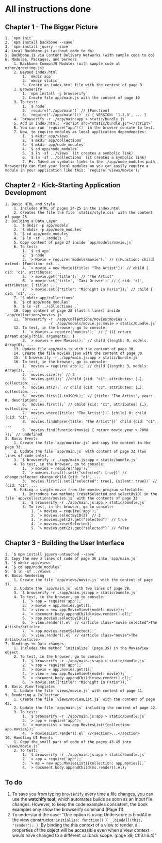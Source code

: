 # All instructions done
## Chapter 1 - The Bigger Picture
    1. `npm init`
    2. `npm install backbone --save`
    3. `npm install jquery --save`
    4. Local Backbone.js (without code to do)
    5. Backbone.js via Content Delivery Networks (with sample code to do)
    6. Modules, Packages, and Servers
        1. Backbone CommonJS Modules (with sample code at other/greeting.js)
        2. Beyond index.html
            1. `mkdir app`
            2. `mkdir static`
            3. Create an index.html file with the content of page 9
        3. Browserify
            1. `npm install -g browserify`
            2. Create file app/main.js with the content of page 10
        3. To test:
            1. `$ node`
            2. `require("./app/main")` // [Function]
            3. `require("./app/main")()` // { VERSION: '1.3.3', ... ]
        4. `browserify -r ./app/main:app > static/bundle.js`
        5. Add in index.html: `<script src="static/bundle.js"></script>`
        6. You can run `require("app")()` in the browser console to test.
        7. Now, to require modules as local application dependencies:
            1. `$ mkdir app/views`
            2. `$ mkdir app/collections`
            3. `$ mkdir app/node_modules`
            4. `$ cd app/node_modules`
            5. `$ ln -sf ../views` (it creates a symbolic link)
            6. `$ ln -sf ../collections` (it creates a symbolic link)
            7. Ps. Based on symbolic links to the ./app/node_modules path, Browserify can find your local modules an you can easily require a module in your application like this: `require('views/movie');`

## Chapter 2 - Kick-Starting Application Development
    1. Basic HTML and Style
        1. Includes HTML of pages 24-25 in the index.html
        2. Creates the file the file `static/style.css` with the content of page 25.
    2. Building a Data Layer
        1. `$ mkdir -p app/models`
        2. `$ mkdir -p app/node_modules`
        3. `$ cd app/node_modules`
        4. `$ ln -sf ../models .`
        5. Copy content of page 27 inside `app/models/movie.js`
        6. To test:
            1. `$ cd app`
            2. `$ node`
            3. `> Movie = require('models/movie');` // {[Function: child] extend: [Function: ext...
            4. `> movie = new Movie({title: "The Artist"})` // child { cid: 'c1', attributes: ...
            5. `> movie.get('title');` // "The Artist"
            6. `> movie.set('title', 'Taxi Driver')` // { cid: 'c1', attributes: { title: ...
            7. `> movie.set({"title": "Midnight in Paris"});` // child { cid: 'c1', ...
        7. `$ mkdir app/collections`
        8. `$ cd app/node_modules`
        9. `$ ln -sf ../collections .`
        10. Copy content of page 28 (last 4 lines) inside `app/collections/movies.js`
        11. `browserify -r ./app/collections/movies:movies \
                        -r ./app/models/movie.js:movie > static/bundle.js`
        12. To test, in the browser, go to console:
            1. `> Movies = require('movies');` // ƒ (){ return parent.apply(this, arguments); }
            2. `> movies = new Movies();` // child {length: 0, models: Array(0), ...
        13. Update file app/main.js with the content of page 30.
        14. Create the file movies.json with the content of page 30.
        15. `$ browserify -r ./app/main.js:app > static/bundle.js`
        16. To test, in the browser, go to console:
            1. `movies = require('app');` // child {length: 3, models: Array(3), ...
            2. `movies.size();` // 3
            3. `movies.get(1);` //child {cid: "c1", attributes: {…}, collection: ...
            4. `movies.at(2);` // child {cid: "c3", attributes: {…}, collection: ...
            5. `movies.first().toJSON();` // {title: "The Artist", year: 0, description: ...
            6. `movies.first();` // child {cid: "c1", attributes: {…}, collection: ...
            7. `movies.where({title: "The Artist"})` [child] 0: child {cid: "c1", ...
            8. `movies.findWhere({title: "The Artist"})` child {cid: "c1", ...
            9. `movies.find(function(movie) { return movie.year > 2008 });` // undefined
    3. Basic Events
        1. Create the file `app/monitor.js` and copy the content in the page 32.
        2. Update the file `app/main.js` with content of page 32 (two lines of code only).
        3. `$ browserify -r ./app/main.js:app > static/bundle.js`
        4. To test, in the browser, go to console:
            1. `> movies = require('app');`
            2. `> movies.first().set({"selected": true})` // change:selected change child {cid: "c1", ...
            3. `movies.first().set({"selected": true}, {silent: true})` // {cid: "c1", ...
        5. Making a single movie from the movies program selectable:
            1. Introduce two methods (resetSelected and selectByID) in the file `app/collections/movies.js` with the contents of page 33
            2. `$ browserify -r ./app/main.js:app > static/bundle.js`
            3. To test, in the browser, go to console:
                1. `> movies = require('app');`
                2. `> movies.selectByID(2)` // 2
                3. `> movies.get(2).get("selected")` // true
                4. `> movies.resetSelected()`
                5. `> movies.get(2).get("selected")` // false

## Chapter 3 - Building the User Interface
    1. `$ npm install jquery-untouched --save`
    2. Copy the new 3 lines of code of page 36 into `app/main.js`
    3. `$ mkdir app/views`
    4. `$ cd app/node_modules`
    5. `$ ln -sf ../views .`
    6. Basic Rendering
        1. Create the file `app/views/movie.js` with the content of page 37.
        2. Update the `app/main.js` with two lines of page 38.
        3. `$ browserify -r ./app/main.js:app > static/bundle.js`
        4. To test, in the browser, go to console:
            1. `> app = require('app');`
            2. `> movie = app.movies.get(1);`
            3. `> view = new app.MovieView({model: movie});`
            4. `> document.body.appendChild(view.render().el);`
            5. `> app.movies.selectByID(1);`
            6. `> view.render().el` // <article class="movie selected">The Artist</article>
            7. `> app.movies.resetSelected();`
            8. `> view.render().el` // <article class="movie">The Artist</article>
    7. Bindings to Data changes
        1. Includes the method `initialize` (page 39) in the MovieView object.
        2. To test, in the browser, go to console:
            1. `$ browserify -r ./app/main.js:app > static/bundle.js`
            2. `> app = require('app');`
            3. `> movie = app.movies.get(1);`
            4. `> view = new app.MovieView({model: movie});`
            5. `> document.body.appendChild(view.render().el);`
            6. `> movie.set({"title": "Midnight in Paris"});`
    8. Basic View Templates
        1. Update the file `views/movie.js` with content of page 41.
    9. Rendering a Collection
        1. Create the file `views/moviesList.js` with the content of page 42.
        2. Update the file `app/main.js` including the content of page 42.
        3. To test:
            1. `$ browserify -r ./app/main.js:app > static/bundle.js`
            2. `> app = require('app');`
            3. `> moviesList = new app.MoviesList({collection: app.movies});`
            4. `> moviesList.render().el` //<section>...</section>
    10. Handling UI Events
        1. Copy the small part of code of the pages 43-45 into `views/movie.js`
        2. To test:
            1. `$ browserify -r ./app/main.js:app > static/bundle.js`
            2. `> app = require('app');`
            3. `> ms = new app.MoviesList({collection: app.movies});`
            4. `> document.body.appendChild(ms.render().el);`

## To do
1. To save you from typing `browserify` every time a file changes, you can use the **watchify tool**, which automates builds as soon as an input file changes. However, to keep the code examples consistent, the book examples only show the browserify command (Page 11).
2. To understand the case: "One option is using Underscore.js bindAll in the view constructor: `initialize: function() { _.bindAll(this, "render"); }`. By binding the this context of a view to render, all properties of the object will be accessible even when a view context would have changed to a different callback scope. (page 39, Ch3.1.6.4)"
